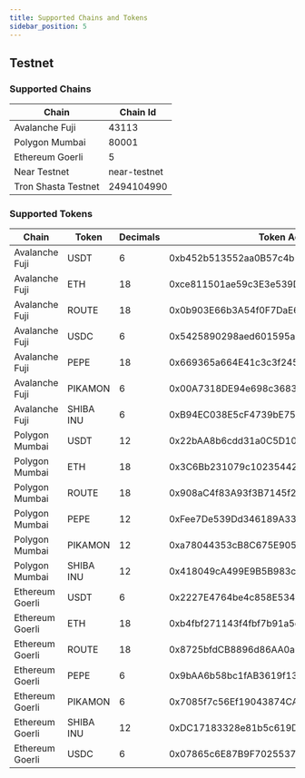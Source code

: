 ```yaml
---
title: Supported Chains and Tokens
sidebar_position: 5
---
```


## Testnet

### Supported Chains

| **Chain**           | **Chain Id**                                   |
| ------------------- | ---------------------------------------------- |
| Avalanche Fuji      | 43113                                          |
| Polygon Mumbai      | 80001                                          |
| Ethereum Goerli     | 5                                              |
| Near Testnet        | near-testnet                                   |
| Tron Shasta Testnet | 2494104990                                     |


### Supported Tokens

| **Chain**               | **Token**    | **Decimals** | **Token Address**                           |
| ----------------------- | ------------ | ------------ | ------------------------------------        |
|   Avalanche Fuji        | USDT         | 6            | 0xb452b513552aa0B57c4b1C9372eFEa78024e5936  |
|   Avalanche Fuji        | ETH          | 18           | 0xce811501ae59c3E3e539D5B4234dD606E71A312e  |
|   Avalanche Fuji        | ROUTE        | 18           | 0x0b903E66b3A54f0F7DaE605418D14f0339560D76  |
|   Avalanche Fuji        | USDC         | 6            | 0x5425890298aed601595a70ab815c96711a31bc65  |
|   Avalanche Fuji        | PEPE         | 18           | 0x669365a664E41c3c3f245779f98118CF23a20789  |
|   Avalanche Fuji        | PIKAMON      | 6            | 0x00A7318DE94e698c3683db8f78dE881de4E5d18C  |
|   Avalanche Fuji        | SHIBA INU    | 6            | 0xB94EC038E5cF4739bE757dF3cBd2e1De897fCA2e  |
|   Polygon Mumbai        | USDT         | 12           | 0x22bAA8b6cdd31a0C5D1035d6e72043f4Ce6aF054  |
|   Polygon Mumbai        | ETH          | 18           | 0x3C6Bb231079c1023544265f8F26505bc5955C3df  |
|   Polygon Mumbai        | ROUTE        | 18           | 0x908aC4f83A93f3B7145f24f906327018c9e54B3a  |
|   Polygon Mumbai        | PEPE         | 12           | 0xFee7De539Dd346189A33E954c8A140df95F94B89  |
|   Polygon Mumbai        | PIKAMON      | 12           | 0xa78044353cB8C675E905Ce7339769872Edd8E637  |
|   Polygon Mumbai        | SHIBA INU    | 12           | 0x418049cA499E9B5B983c9141c341E1aA489d6E4d  |
|   Ethereum Goerli       | USDT         | 6            | 0x2227E4764be4c858E534405019488D9E5890Ff9E  |
|   Ethereum Goerli       | ETH          | 18           | 0xb4fbf271143f4fbf7b91a5ded31805e42b2208d6  |
|   Ethereum Goerli       | ROUTE        | 18           | 0x8725bfdCB8896d86AA0a6342A7e83c1565f62889  |
|   Ethereum Goerli       | PEPE         | 6            | 0x9bAA6b58bc1fAB3619f1387F27dCC18CbA5A9ca1  |
|   Ethereum Goerli       | PIKAMON      | 6            | 0x7085f7c56Ef19043874CA3F2eA781CDa788be5E4  |
|   Ethereum Goerli       | SHIBA INU    | 12           | 0xDC17183328e81b5c619D58F6B7E480AB1c2EA152  |
|   Ethereum Goerli       | USDC         | 6            | 0x07865c6E87B9F70255377e024ace6630C1Eaa37F  |

